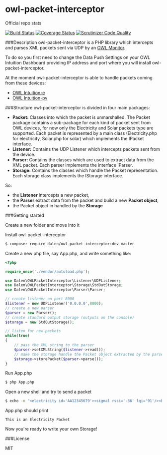 owl-packet-interceptor
======================
Official repo stats

[![Build Status](https://travis-ci.org/danieleorler/owl-packet-interceptor.svg?branch=master)](https://travis-ci.org/danieleorler/owl-packet-interceptor)
[![Coverage Status](https://coveralls.io/repos/danieleorler/owl-packet-interceptor/badge.svg?branch=master)](https://coveralls.io/r/danieleorler/owl-packet-interceptor?branch=master)
[![Scrutinizer Code Quality](https://scrutinizer-ci.com/g/danieleorler/owl-packet-interceptor/badges/quality-score.png?b=master)](https://scrutinizer-ci.com/g/danieleorler/owl-packet-interceptor/?branch=master)

###Description
owl-packet-interceptor is a PHP library which intercepts and parses XML packets sent via UDP by an [OWL Monitor].

To do so you first need to change the Data Push Settings on your OWL Intuition Dashboard providing IP address and port where you will install owl-packet-interceptor.

At the moment owl-packet-interceptor is able to handle packets coming from these devices:
* [OWL Intuition-e]
* [OWL Intuition-pv]

###Structure
owl-packet-interceptor is divided in four main packages:
* **Packet:** Classes into which the packet is unmarshalled. The Packet package contains a sub-package for each kind of packet sent from OWL devices, for now only the Electricity and Solar packets type are supported.
Each packet is represented by a main class (Electricity.php for electricity, Solar.php for solar) which implements the IPacket interface.
* **Listener:** Contains the UDP Listener which intercepts packets sent from the device.
* **Parser:** Contains the classes which are used to extract data from the XML packet. Each parser implements the interface IParser.
* **Storage:** Contains the classes which handle the Packet representation. Each storage class implements the IStorage interface.

So:
* the **Listener** intercepts a new packet,
* the **Parser** extract data from the packet and build a new **Packet object**,
* the Packet object in handled by the **Storage**


###Getting started

Create a new folder and move into it

Install owl-packet-interceptor

```bash
$ composer require dalen/owl-packet-interceptor:dev-master
```

Create a new php file, say App.php, and write something like:


```php
<?php

require_once('./vendor/autoload.php');

use Dalen\OWLPacketInterceptor\Listener\UDPListener;
use Dalen\OWLPacketInterceptor\Storage\StdOutStorage;
use Dalen\OWLPacketInterceptor\Parser\Parser;

// create listener on port 8000
$listener = new UDPListener('0.0.0.0',8000);
// create a new parser
$parser = new Parser();
// create standard output storage (outputs on the console) 
$storage = new StdOutStorage();

// listen for new packets
while(true)
{
    // pass the XML string to the parser
    $parser->setXMLString($listener->read());
    // make the storage handle the Packet object extracted by the parser
    $storage->storePacket($parser->parse());
}
```

Run App.php

```bash
$ php App.php
```

Open a new shell and try to send a packet

```bash
$ echo -n "<electricity id='AA12345679'><signal rssi='-86' lqi='91'/><battery level='100%'/><chan id='0'><curr units='w'>1288.00</curr><day units='wh'>9904.89</day></chan></electricity>" | nc -4u -q1 127.0.0.1 8000 > /dev/null 2>/dev/null &
```

App.php should print

```
This is an Electricity Packet
```

Now you're ready to write your own Storage!

###License

MIT

[OWL Monitor]:http://www.theowl.com/
[OWL Intuition-e]:http://www.theowl.com/index.php/energy-monitors/remote-monitoring/intuition-e/
[OWL Intuition-pv]:http://www.theowl.com/index.php/energy-monitors/solar-pv-monitoring/intuition-pv/
